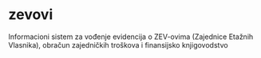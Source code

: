 # zevovi
Informacioni sistem za vođenje evidencija o ZEV-ovima (Zajednice Etažnih Vlasnika), obračun zajedničkih troškova i finansijsko knjigovodstvo
